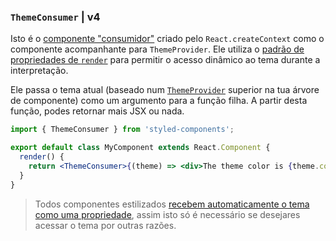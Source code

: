 ### `ThemeConsumer` | v4

Isto é o [componente "consumidor"](https://reactjs.org/docs/context.html#consumer) criado pelo `React.createContext` como o componente acompanhante para `ThemeProvider`. Ele utiliza o [padrão de propriedades de `render`](https://reactjs.org/docs/render-props.html) para permitir o acesso dinâmico ao tema durante a interpretação.

Ele passa o tema atual (baseado num [`ThemeProvider`](/docs/api#themeprovider) superior na tua árvore de componente) como um argumento para a função filha. A partir desta função, podes retornar mais JSX ou nada.

```jsx
import { ThemeConsumer } from 'styled-components';

export default class MyComponent extends React.Component {
  render() {
    return <ThemeConsumer>{(theme) => <div>The theme color is {theme.color}.</div>}</ThemeConsumer>;
  }
}
```

> Todos componentes estilizados [recebem automaticamente o tema como uma propriedade](/docs/advanced#theming), assim isto só é necessário se desejares acessar o tema por outras razões.
